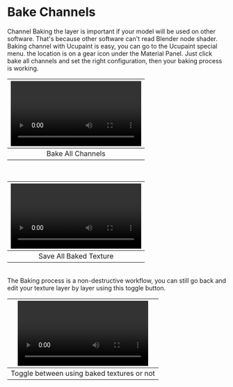 # Bake Channels

Channel Baking the layer is important if your model will be used on other software. That's because other software can't read Blender node shader.
Baking channel with Ucupaint is easy, you can go to the Ucupaint special menu. the location is on a gear icon under the Material Panel. Just click bake all channels and set the right configuration, then your baking process is working.

|![type:video](source/10.bake-01.mp4)|
|:--:|
|Bake All Channels| {align=center}

<br/>

|![type:video](source/10.bake-02.mp4)|
|:--:|
|Save All Baked Texture| {align=center}

<br/>
The Baking process is a non-destructive workflow, you can still go back and edit your texture layer by layer using this toggle button.

|![type:video](source/10.bake-03.mp4)|
|:--:|
|Toggle between using baked textures or not| {align=center}

<br/>
